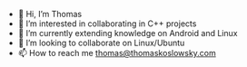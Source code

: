 - 👋 Hi, I’m Thomas
- 👀 I’m interested in collaborating in C++ projects
- 🌱 I’m currently extending knowledge on Android and Linux
- 💞️ I’m looking to collaborate on Linux/Ubuntu
- 📫 How to reach me thomas@thomaskoslowsky.com

<!---
tomkos72/tomkos72 is a ✨ special ✨ repository because its `README.md` (this file) appears on your GitHub profile.
You can click the Preview link to take a look at your changes.
--->
